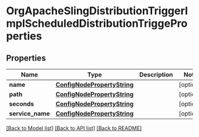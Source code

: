 # OrgApacheSlingDistributionTriggerImplScheduledDistributionTriggeProperties

## Properties
Name | Type | Description | Notes
------------ | ------------- | ------------- | -------------
**name** | [**ConfigNodePropertyString**](ConfigNodePropertyString.md) |  | [optional] 
**path** | [**ConfigNodePropertyString**](ConfigNodePropertyString.md) |  | [optional] 
**seconds** | [**ConfigNodePropertyString**](ConfigNodePropertyString.md) |  | [optional] 
**service_name** | [**ConfigNodePropertyString**](ConfigNodePropertyString.md) |  | [optional] 

[[Back to Model list]](../README.md#documentation-for-models) [[Back to API list]](../README.md#documentation-for-api-endpoints) [[Back to README]](../README.md)


